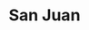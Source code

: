 ---
layout: sedes
title: San Juan
nameurl: sanjuan
email: info.sanjuan@oajnu.org
socialmedia: 
- facebook: oajnu.sanjuan
- instagram: oajnusanjuan
- twitter: oajnusanjuan
---